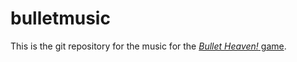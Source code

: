 # bulletmusic

This is the git repository for the music for the [_Bullet Heaven!_ game](https://github.com/tafaulhaber590/bulletheaven).
